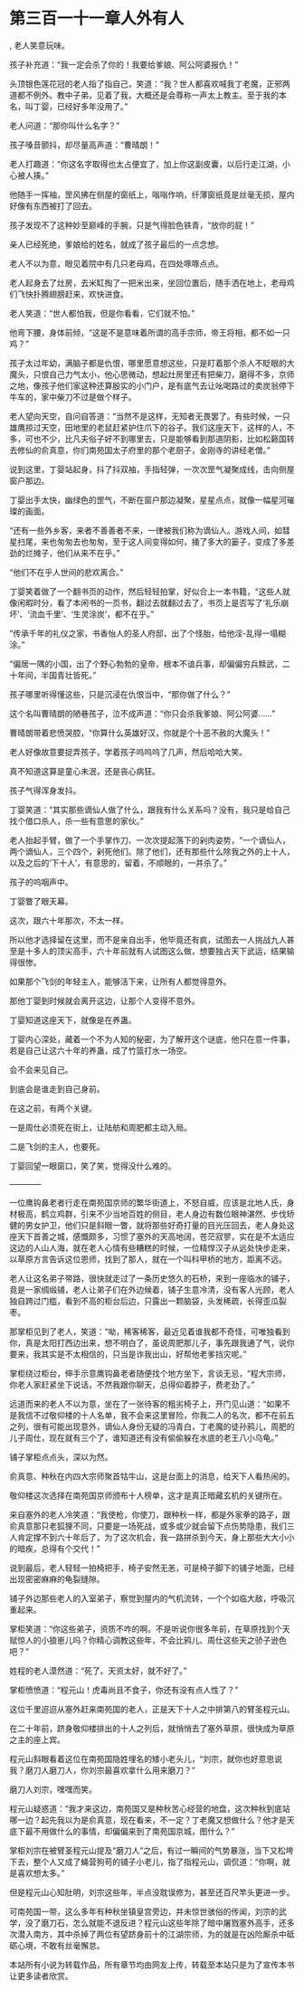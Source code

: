 # 第三百一十一章人外有人
,  老人笑意玩味。
   孩子补充道：“我一定会杀了你的！我要给爹娘、阿公阿婆报仇！”
   头顶银色莲花冠的老人指了指自己，笑道：“我？世人都喜欢喊我丁老魔，正邪两道都不例外。教中子弟，见着了我，大概还是会尊称一声太上教主。至于我的本名，叫丁婴，已经好多年没用了。”
   老人问道：“那你叫什么名字？”
   孩子嗓音颤抖，却尽量高声道：“曹晴朗！”
   老人打趣道：“你这名字取得也太占便宜了，加上你这副皮囊，以后行走江湖，小心被人揍。”
   他随手一挥袖，罡风拂在侧屋的窗纸上，嗡嗡作响，纤薄窗纸竟是丝毫无损，屋内好像有东西被打了回去。
   孩子发现不了这种妙至巅峰的手腕，只是气得脸色铁青，“放你的屁！”
   亲人已经死绝，爹娘给的姓名，就成了孩子最后的一点念想。
   老人不以为意，眼见着院中有几只老母鸡，在四处啄啄点点。
   老人起身去了灶房，去米缸掏了一把米出来，坐回位置后，随手洒在地上，老母鸡们飞快扑腾翅膀赶来，欢快进食。
   老人笑道：“世人都怕我，但是你看看，它们就不怕。”
   他弯下腰，身体前倾，“这是不是意味着所谓的高手宗师，帝王将相，都不如一只鸡？”
   孩子太过年幼，满脑子都是仇恨，哪里愿意想这些，只是盯着那个杀人不眨眼的大魔头，只恨自己力气太小，他心思微动，想起灶房里还有把柴刀，磨得不多，京师之地，像孩子他们家这种还算殷实的小门户，是有底气去让吆喝路过的卖炭翁停下牛车的，家中柴刀不过是做个样子。
   老人望向天空，自问自答道：“当然不是这样，无知者无畏罢了。有些时候，一只雄鹰掠过天空，田地里的老鼠赶紧护住爪下的谷子。我们这座天下，这样的人，不多，可也不少，比凡夫俗子好不到哪里去，只是能够看到那道阴影，比如松籁国转去修仙的俞真意，你们南苑国太子府里的那个老厨子，金刚寺的讲经老僧。”
   说到这里，丁婴站起身，抖了抖双袖，手指轻弹，一次次罡气凝聚成线，击向侧屋窗户那边。
   丁婴出手太快，幽绿色的罡气，不断在窗户那边凝聚，星星点点，就像一幅星河璀璨的画面。
   “还有一些外乡客，来者不善善者不来，一律被我们称为谪仙人。游戏人间，如彗星扫尾，来也匆匆去也匆匆，至于这人间变得如何，捅了多大的篓子，变成了多差劲的烂摊子，他们从来不在乎。”
   “他们不在乎人世间的悲欢离合。”
   丁婴笑着做了一个翻书页的动作，然后轻轻拍掌，好似合上一本书籍，“这些人就像闲暇时分，看了本闲书的一页书，翻过去就翻过去了，书页上是否写了‘礼乐崩坏’、‘流血千里’、‘生灵涂炭’，都不在乎。”
   “传承千年的礼仪之家，书香怡人的圣人府邸，出了个怪胎，给他淫-乱得一塌糊涂。”
   “偏居一隅的小国，出了个野心勃勃的皇帝，根本不谙兵事，却偏偏穷兵黩武，二十年间，半国青壮皆死。”
   孩子哪里听得懂这些，只是沉浸在仇恨当中，“那你做了什么？”
   这个名叫曹晴朗的陋巷孩子，泣不成声道：“你只会杀我爹娘、阿公阿婆……”
   曹晴朗带着悲愤哭腔，“你算什么英雄好汉，你就是个十恶不赦的大魔头！”
   老人好像故意要捉弄孩子，学着孩子呜呜呜了几声，然后哈哈大笑。
   真不知道这算是童心未泯，还是丧心病狂。
   孩子气得浑身发抖。
   丁婴笑道：“其实那些谪仙人做了什么，跟我有什么关系吗？没有，我只是给自己找个借口杀人，杀一些有意思的家伙。”
   老人抬起手臂，做了一个手掌作刀、一次次提起落下的剁肉姿势，“一个谪仙人，两个谪仙人，三个四个，剁死他们。除了他们，还有那些什么除我之外的上十人，以及之后的‘下十人’，有意思的，留着，不顺眼的，一并杀了。”
   孩子的呜咽声中。
   丁婴瞥了眼天幕。
   这次，跟六十年那次，不太一样。
   所以他才选择留在这里，而不是亲自出手，他毕竟还有疯，试图去一人挑战九人甚至是十多人的顶尖高手，六十年前就有人试图这么做，想要独占天下武运，结果输得很惨。
   如果那个飞剑的年轻主人，能够活下来，让所有人都觉得意外。
   那他丁婴到时候就会离开这边，让那个人变得不意外。
   丁婴知道这座天下，就像是在养蛊。
   丁婴内心深处，藏着一个不为人知的秘密，为了解开这个谜底，他只在意一件事，若是自己让这六十年的养蛊，成了竹篮打水一场空。
   会不会来见自己。
   到底会是谁走到自己身前。
   在这之前，有两个关键。
   一是周仕必须死在街上，让陆舫和周肥都主动入局。
   二是飞剑的主人，也要死。
   丁婴回望一眼窗口，笑了笑，觉得没什么难的。
   ————
   一位鹰钩鼻老者行走在南苑国京师的繁华街道上，不怒自威，应该是北地人氏，身材极高，鹤立鸡群，引来不少当地百姓的侧目，老人身边有数位眼神湛然、步伐矫健的男女护卫，他们只是斜眼一瞥，就将那些好奇打量的目光压回去，老人身处这座天下首善之城，感慨颇多，习惯了塞外的天高地阔，苍茫寂寥，实在是不太适应这边的人山人海，就在老人心情有些糟糕的时候，一位精悍汉子从远处快步走来，以草原方言告诉这位恩师，找到了那人，就在一个叫科甲桥的地方，距离不远。
   老人让这名弟子带路，很快就走过了一条历史悠久的石桥，来到一座临水的铺子，竟是一家绸缎铺，老人让弟子们在外边候着，铺子生意冷清，没有客人光顾，老人独自跨过门槛，看到不高的柜台后边，只露出一颗脑袋，头发稀疏，长得歪瓜裂枣。
   那掌柜见到了老人，笑道：“呦，稀客稀客，最近见着谁我都不奇怪，可唯独看到你，真是太阳打西边出来，想不明白了，虽说周肥那儿子，事先跟我通了气，说你要来，我其实是不太相信的，只当是诈我出山，好帮他老爹挡灾呢。”
   掌柜绕过柜台，伸手示意鹰钩鼻老者随便找个地方坐下，言谈无忌，“程大宗师，你老人家赶紧坐下说话，不然我跟你聊天，总得仰着脖子，费老劲了。”
   远道而来的老人不以为意，坐在了一张待客的粗劣椅子上，开门见山道：“如果不是我信不过敬仰楼的十人名单，我不会来这里冒险，你我二人的名次，都不在前五之列，很有可能出现意外，谪仙人身份无疑的冯青白，丁老魔的徒孙鸦儿，周肥的儿子周仕，现在就有三个了，谁知道还有没有偷偷躲在水底的老王八小乌龟。”
   铺子掌柜点点头，深以为然。
   俞真意、种秋在内四大宗师聚首牯牛山，这是台面上的消息，给天下人看热闹的。
   敬仰楼这次选择在南苑国京师颁布十人榜单，这才是真正暗藏玄机的关键所在。
   来自塞外的老人冷笑道：“我使枪，你使刀，跟种秋一样，都是外家拳的路子，跟俞真意那只老狐狸不同，只要是一场死战，或多或少就会留下点伤势隐患，我们三人肯定撑不到六十年后了，为了这次机会，我一路拼杀到今天，身上那些大大小小的暗疾，总得有个交代！”
   说到最后，老人轻轻一拍椅把手，椅子安然无恙，可是椅子脚下的铺子地面，已经出现密密麻麻的龟裂缝隙。
   铺子外边那些老人的入室弟子，察觉到屋内的气机流转，一个个如临大敌，呼吸沉重起来。
   掌柜笑道：“你这些弟子，资质不咋的啊。不是听说你很多年前，在草原找到个天赋惊人的小狼崽儿吗？你精心调教这些年，不会比鸦儿、周仕这些天之骄子逊色吧？”
   姓程的老人漠然道：“死了。天资太好，就不好了。”
   掌柜愤愤道：“程元山！虎毒尚且不食子，你还有没有点人性了？”
   这位千里迢迢从塞外赶来南苑国的老人，正是天下十人之中排第八的臂圣程元山。
   在二十年前，跻身敬仰楼排出的十人之列后，就悄悄去了塞外草原，很快成为草原之主的座上宾。
   程元山斜眼看着这位在南苑国隐姓埋名的矮小老头儿，“刘宗，就你也好意思说我？磨刀人磨刀人，你刘宗最喜欢拿什么用来磨刀？”
   磨刀人刘宗，嘿嘿而笑。
   程元山疑惑道：“我才来这边，南苑国又是种秋苦心经营的地盘，这次种秋到底站哪一边？起先我以为是俞真意，现在看来，不一定？丁老魔又想做什么？他才是天底下最不用做什么的事情，却偏偏来到了南苑国京城，图什么？”
   掌柜刘宗在被臂圣程元山提及“磨刀人”之后，有过一瞬间的气势暴涨，当下又松垮下去，整个人又成了蝇营狗苟的铺子小老儿，指了指程元山，调侃道：“你啊，就是喜欢想太多。”
   但是程元山心知肚明，刘宗这些年，半点没耽误修为，甚至还百尺竿头更进一步。
   可南苑国一带，这么多年有种秋坐镇皇宫旁边，并未惊世骇俗的传闻，刘宗的武学，没了磨刀石，怎么就能不退反进？程元山这些年除了暗中屠戮塞外高手，还多次潜入南方，其中杀掉了两位有望跻身前十的江湖宗师，为的就是在凶险厮杀中砥砺心境，不敢有丝毫懈怠。
  本站所有小说为转载作品，所有章节均由网友上传，转载至本站只是为了宣传本书让更多读者欣赏。
